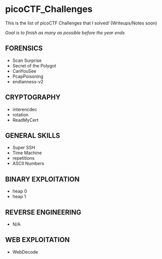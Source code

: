 # picoCTF_Challenges
This is the list of picoCTF Challenges that I solved! (Writeups/Notes soon)

*Goal is to finish as many as possible before the year ends* 

## FORENSICS
- Scan Surprise
- Secret of the Polygot
- CanYouSee
- PcapPoisoning
- endianness-v2

## CRYPTOGRAPHY
- interencdec
- rotation
- ReadMyCert

## GENERAL SKILLS
- Super SSH
- Time Machine
- repetitions
- ASCII Numbers

## BINARY EXPLOITATION
- heap 0
- heap 1

## REVERSE ENGINEERING
- N/A

## WEB EXPLOITATION
- WebDecode
